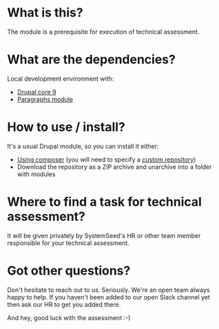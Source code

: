 # What is this?

The module is a prerequisite for execution of technical assessment.

# What are the dependencies?

Local development environment with:
- [Drupal core 9](https://www.drupal.org/project/drupal)
- [Paragraphs module](https://www.drupal.org/project/paragraphs)

# How to use / install?

It's a usual Drupal module, so you can install it either:
- [Using composer](https://www.drupal.org/docs/develop/using-composer/using-composer-to-install-drupal-and-manage-dependencies#adding-modules) (you will need to specify a [custom repository](https://www.drupal.org/docs/develop/using-composer/using-composer-to-install-drupal-and-manage-dependencies#third-party-libraries))
- Download the repository as a ZIP archive and unarchive into a folder with modules

# Where to find a task for technical assessment?

It will be given privately by SystemSeed's HR or other team member responsible for your technical assessment.

# Got other questions?

Don't hesitate to reach out to us. Seriously. We're an open team always happy to help.
If you haven't been added to our open Slack channel yet then ask our HR to get you added there.

And hey, good luck with the assessment :-)
